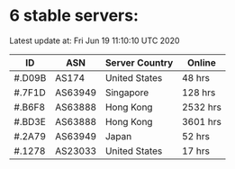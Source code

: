 # 6 stable servers:

Latest update at: Fri Jun 19 11:10:10 UTC 2020

| ID | ASN | Server Country | Online |
| -- | --- | -------------- | ------ |
| #.D09B | AS174 | United States | 48 hrs |
| #.7F1D | AS63949 | Singapore | 128 hrs |
| #.B6F8 | AS63888 | Hong Kong | 2532 hrs |
| #.BD3E | AS63888 | Hong Kong | 3601 hrs |
| #.2A79 | AS63949 | Japan | 52 hrs |
| #.1278 | AS23033 | United States | 17 hrs |

